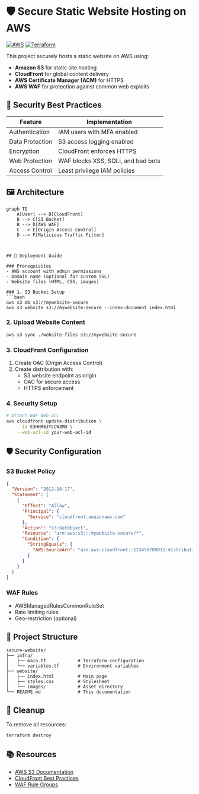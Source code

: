 # 🛡️ Secure Static Website Hosting on AWS

[![AWS](https://img.shields.io/badge/AWS-%23FF9900.svg?style=for-the-badge&logo=amazon-aws&logoColor=white)](https://aws.amazon.com)
[![Terraform](https://img.shields.io/badge/terraform-%235835CC.svg?style=for-the-badge&logo=terraform&logoColor=white)](https://www.terraform.io)

This project securely hosts a static website on AWS using:
- **Amazon S3** for static site hosting
- **CloudFront** for global content delivery
- **AWS Certificate Manager (ACM)** for HTTPS
- **AWS WAF** for protection against common web exploits

## 🔐 Security Best Practices

| Feature | Implementation |
|---------|---------------|
| Authentication | IAM users with MFA enabled |
| Data Protection | S3 access logging enabled |
| Encryption | CloudFront enforces HTTPS |
| Web Protection | WAF blocks XSS, SQLi, and bad bots |
| Access Control | Least privilege IAM policies |

## 🖼️ Architecture

```mermaid
graph TD
    A[User] --> B[CloudFront]
    B --> C[S3 Bucket]
    B --> D[AWS WAF]
    C --> E[Origin Access Control]
    D --> F[Malicious Traffic Filter]



## 🚀 Deployment Guide

### Prerequisites
- AWS account with admin permissions
- Domain name (optional for custom SSL)
- Website files (HTML, CSS, images)

### 1. S3 Bucket Setup
```bash
aws s3 mb s3://mywebsite-secure
aws s3 website s3://mywebsite-secure --index-document index.html
```

### 2. Upload Website Content
```bash
aws s3 sync ./website-files s3://mywebsite-secure
```

### 3. CloudFront Configuration
1. Create OAC (Origin Access Control)
2. Create distribution with:
   - S3 website endpoint as origin
   - OAC for secure access
   - HTTPS enforcement

### 4. Security Setup
```bash
# Attach WAF Web ACL
aws cloudfront update-distribution \
    --id E3HHR6JYLCW3MU \
    --web-acl-id your-web-acl-id
```

## 🛡️ Security Configuration

### S3 Bucket Policy
```json
{
  "Version": "2012-10-17",
  "Statement": [
    {
      "Effect": "Allow",
      "Principal": {
        "Service": "cloudfront.amazonaws.com"
      },
      "Action": "s3:GetObject",
      "Resource": "arn:aws:s3:::mywebsite-secure/*",
      "Condition": {
        "StringEquals": {
          "AWS:SourceArn": "arn:aws:cloudfront::123456789012:distribution/E3HHR6JYLCW3MU"
        }
      }
    }
  ]
}
```

### WAF Rules
- AWSManagedRulesCommonRuleSet
- Rate limiting rules
- Geo-restriction (optional)

## 📂 Project Structure

```
secure-website/
├── infra/
│   ├── main.tf            # Terraform configuration
│   └── variables.tf       # Environment variables
├── website/
│   ├── index.html         # Main page
│   ├── styles.css         # Stylesheet
│   └── images/            # Asset directory
└── README.md              # This documentation
```

## 🧹 Cleanup

To remove all resources:
```bash
terraform destroy
```

## 📚 Resources
- [AWS S3 Documentation](https://docs.aws.amazon.com/AmazonS3/latest/userguide/Welcome.html)
- [CloudFront Best Practices](https://aws.amazon.com/cloudfront/best-practices/)
- [WAF Rule Groups](https://docs.aws.amazon.com/waf/latest/developerguide/aws-managed-rule-groups-list.html)


